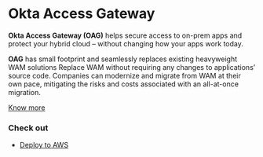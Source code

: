 # Okta Access Gateway

**Okta Access Gateway (OAG)** helps secure access to on-prem apps and protect your hybrid cloud – without changing how your apps work today.

**OAG** has small footprint and seamlessly replaces existing heavyweight WAM solutions Replace WAM without requiring any changes to applications’ source code. Companies can modernize and migrate from WAM at their own pace, mitigating the risks and costs associated with an all-at-once migration.


[Know more](https://www.okta.com/products/access-gateway/) 

### Check out
* [Deploy to AWS](deploy/aws)
